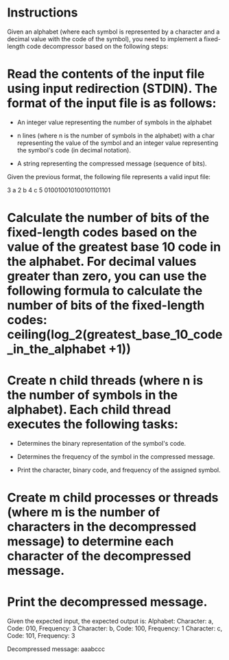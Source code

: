 # Instructions
Given an alphabet (where each symbol is represented by a character and a decimal value with the code of the symbol), you need to implement a fixed-length code decompressor based on the following steps:

# Read the contents of the input file using input redirection (STDIN). The format of the input file is as follows:
- An integer value representing the number of symbols in the alphabet

- n lines (where n is the number of symbols in the alphabet) with a char representing the value of the symbol and an integer value representing the symbol's code (in decimal notation).

- A string representing the compressed message (sequence of bits).

Given the previous format, the following file represents a valid input file:

3
a 2
b 4
c 5
010010010100101101101

# Calculate the number of bits of the fixed-length codes based on the value of the greatest base 10 code in the alphabet. For decimal values greater than zero, you can use the following formula to calculate the number of bits of the fixed-length codes: ceiling(log_2(greatest_base_10_code_in_the_alphabet +1))

# Create n child threads (where n is the number of symbols in the alphabet). Each child thread executes the following tasks:
- Determines the binary representation of the symbol's code.

- Determines the frequency of the symbol in the compressed message.

- Print the character, binary code, and frequency of the assigned symbol.

# Create m child processes or threads (where m is the number of characters in the decompressed message) to determine each character of the decompressed message. 

# Print the decompressed message.

Given the expected input, the expected output is:
Alphabet:
Character: a, Code: 010, Frequency: 3
Character: b, Code: 100, Frequency: 1
Character: c, Code: 101, Frequency: 3

Decompressed message: aaabccc
